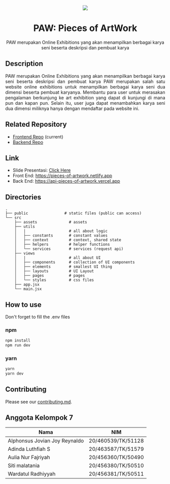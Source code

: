 <div align="center">
  <img src="https://user-images.githubusercontent.com/55451337/206634209-fe22de49-b33e-4409-817a-a13a7a758eae.png"  />
</div>

<h1 align="center">
  PAW: Pieces of ArtWork
</h1>

<p align="center">
  PAW merupakan Online Exhibitions yang akan menampilkan berbagai karya seni beserta deskripsi dan pembuat karya
</p>

## Description

<p align="justify">
PAW merupakan Online Exhibitions yang akan menampilkan berbagai karya seni beserta deskripsi dan pembuat karya
PAW merupakan salah satu website online exhibitions untuk menampilkan berbagai karya seni dua dimensi beserta pembuat karyanya. Membantu para user untuk merasakan pengalaman berkunjung ke art exhibition yang dapat di kunjungi di mana pun dan kapan pun. Selain itu, user juga dapat menambahkan karya seni dua dimensi miliknya hanya dengan mendaftar pada website ini.
</p>

## Related Repository

- [Frontend Repo](https://github.com/jovianjr/paw-fe) (current)
- [Backend Repo](https://github.com/jovianjr/paw-be)

## Link

- Slide Presentasi: [Click Here](https://drive.google.com/file/d/1iuDOZVfSfXaGQxV6K9a6XrXHfUT4u28T/view?usp=sharing)
- Front End: https://pieces-of-artwork.netlify.app
- Back End: https://api-pieces-of-artwork.vercel.app

## Directories

    .
    ├── public                # static files (public can access)
    └── src
        ├── assets              # assets
        ├── utils               
        │   |                   # all about logic
        │   ├── constants       # constant values
        │   ├── context         # context, shared state
        │   ├── helpers         # helper functions
        │   └── services        # services (request api)
        ├── views
        │   |                   # all about UI
        │   ├── components      # collection of UI components
        │   ├── elements        # smallest UI thing
        │   ├── layouts         # UI Layout
        │   ├── pages           # pages
        │   └── styles          # css files
        ├── app.jsx
        └── main.jsx

## How to use
Don't forget to fill the .env files

### npm

```bash
npm install
npm run dev
```

### yarn

```bash
yarn
yarn dev
```

## Contributing

Please see our [contributing.md](https://github.com/jovianjr/paw-fe/blob/development/contributing.md).

## Anggota Kelompok 7

| Nama                          | NIM                |
| ----------------------------- | ------------------ |
| Alphonsus Jovian Joy Reynaldo | 20/460539/TK/51128 |
| Adinda Luthfiah S             | 20/463587/TK/51579 |
| Aulia Nur Fajriyah            | 20/456360/TK/50490 |
| Siti malatania                | 20/456380/TK/50510 |
| Wardatul Radhiyyah            | 20/456381/TK/50511 |
